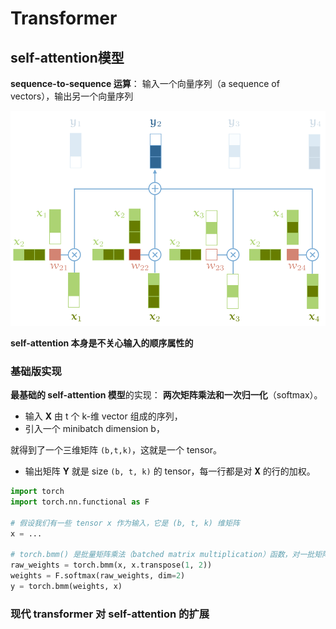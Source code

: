 # Transformer



## self-attention模型

**sequence-to-sequence 运算**： 输入一个向量序列（a sequence of vectors），输出另一个向量序列



<img src="pics/self-attention.png" alt="img" style="zoom:67%;" />



**self-attention 本身是不关心输入的顺序属性的**



### 基础版实现

**最基础的 self-attention 模型**的实现： **两次矩阵乘法和一次归一化**（softmax）。

- 输入 **X** 由 t 个 k-维 vector 组成的序列，
- 引入一个 minibatch dimension b，

就得到了一个三维矩阵 `(b,t,k)`，这就是一个 tensor。

- 输出矩阵 **Y** 就是 size `(b, t, k)` 的 tensor，每一行都是对 𝐗 的行的加权。

```python
import torch
import torch.nn.functional as F

# 假设我们有一些 tensor x 作为输入，它是 (b, t, k) 维矩阵
x = ...

# torch.bmm() 是批量矩阵乘法（batched matrix multiplication）函数，对一批矩阵执行乘法操作
raw_weights = torch.bmm(x, x.transpose(1, 2))
weights = F.softmax(raw_weights, dim=2)
y = torch.bmm(weights, x)
```



### 现代 transformer 对 self-attention 的扩展

